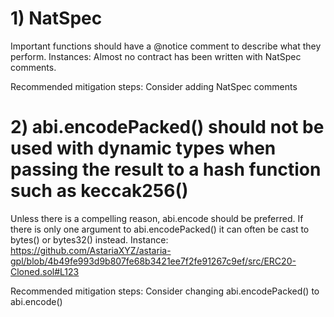 # 1) NatSpec
Important functions should have a @notice comment to describe what they perform.
Instances:
Almost no contract has been written with NatSpec comments.

Recommended mitigation steps:
Consider adding NatSpec comments


# 2) abi.encodePacked() should not be used with dynamic types when passing the result to a hash function such as keccak256()
Unless there is a compelling reason, abi.encode should be preferred. 
If there is only one argument to abi.encodePacked() it can often be cast to bytes() or bytes32() instead. 
Instance:
https://github.com/AstariaXYZ/astaria-gpl/blob/4b49fe993d9b807fe68b3421ee7f2fe91267c9ef/src/ERC20-Cloned.sol#L123

Recommended mitigation steps:
Consider changing abi.encodePacked() to abi.encode()
